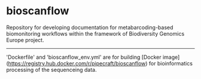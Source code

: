 # bioscanflow

Repository for developing documentation for metabarcoding-based biomonitoring workflows within the framework of Biodiversity Genomics Europe project.

__________________________

'Dockerfile' and 'bioscanflow_env.yml' are for building [Docker image] (https://registry.hub.docker.com/r/pipecraft/bioscanflow) for bioinformatics processing of the sequenceing data. 
